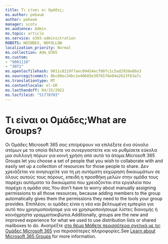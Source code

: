 ```yaml
---
title: Τι είναι οι Ομάδες;
ms.author: pebaum
author: pebaum
manager: scotv
ms.audience: Admin
ms.topic: article
ms.service: o365-administration
ROBOTS: NOINDEX, NOFOLLOW
localization_priority: Normal
ms.collection: Adm_O365
ms.custom:
- "9001110"
- "3071"
ms.openlocfilehash: 9011c8219f7aec09454ecf08fc1c5ad2959e89a3
ms.sourcegitcommit: 8bc60ec34bc1e40685e3976576e04a2623f63a7c
ms.translationtype: MT
ms.contentlocale: el-GR
ms.lasthandoff: 04/15/2021
ms.locfileid: "51770703"
---
```

# <a name="what-are-groups"></a><span data-ttu-id="ff863-102">Τι είναι οι Ομάδες;</span><span class="sxs-lookup"><span data-stu-id="ff863-102">What are Groups?</span></span>

<span data-ttu-id="ff863-103">Οι Ομάδες Microsoft 365 σας επιτρέψουν να επιλέξετε ένα σύνολο ατόμων με τα οποία θέλετε να συνεργαστείτε και να ρυθμίσετε εύκολα μια συλλογή πόρων για κοινή χρήση από αυτά τα άτομα.</span><span class="sxs-lookup"><span data-stu-id="ff863-103">Microsoft 365 Groups let you choose a set of people that you wish to collaborate with and easily set up a collection of resources for those people to share.</span></span> <span data-ttu-id="ff863-104">Δεν χρειάζεται να ανησυχείτε για τη μη αυτόματη εκχώρηση δικαιωμάτων σε όλους αυτούς τους πόρους, επειδή η προσθήκη μελών στην ομάδα τους παρέχει αυτόματα τα δικαιώματα που χρειάζονται στα εργαλεία που παρέχει η ομάδα σας.</span><span class="sxs-lookup"><span data-stu-id="ff863-104">You don't have to worry about manually assigning permissions to all those resources, because adding members to the group automatically gives them the permissions they need to the tools your group provides.</span></span> <span data-ttu-id="ff863-105">Επιπλέον, οι ομάδες είναι η νέα και βελτιωμένη εμπειρία για αυτό που χρησιμοποιήσαμε για να χρησιμοποιήσουμε λίστες διανομής ή κοινόχρηστα γραμματοκιβώτια.</span><span class="sxs-lookup"><span data-stu-id="ff863-105">Additionally, groups are the new and improved experience for what we used to use distribution lists or shared mailboxes to do.</span></span>  <span data-ttu-id="ff863-106">Ανατρέξτε [στο θέμα Μάθετε περισσότερα σχετικά με τις Ομάδες Microsoft 365](https://support.office.com/article/b565caa1-5c40-40ef-9915-60fdb2d97fa2) για περισσότερες πληροφορίες.</span><span class="sxs-lookup"><span data-stu-id="ff863-106">See [Learn about Microsoft 365 Groups](https://support.office.com/article/b565caa1-5c40-40ef-9915-60fdb2d97fa2) for more information.</span></span> 